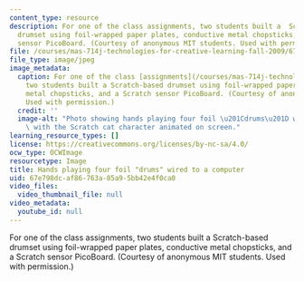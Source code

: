 ```yaml
---
content_type: resource
description: For one of the class assignments, two students built a  Scratch-based
  drumset using foil-wrapped paper plates, conductive metal chopsticks, and a Scratch
  sensor PicoBoard. (Courtesy of anonymous MIT students. Used with permission.)
file: /courses/mas-714j-technologies-for-creative-learning-fall-2009/67e798dcaf86763a85a95bb42e4f0ca0_mas-714jf09-th.jpg
file_type: image/jpeg
image_metadata:
  caption: For one of the class [assignments](/courses/mas-714j-technologies-for-creative-learning-fall-2009/pages/assignments/_index),
    two students built a Scratch-based drumset using foil-wrapped paper plates, conductive
    metal chopsticks, and a Scratch sensor PicoBoard. (Courtesy of anonymous MIT students.
    Used with permission.)
  credit: ''
  image-alt: "Photo showing hands playing four foil \u201Cdrums\u201D wired to a computer,\
    \ with the Scratch cat character animated on screen."
learning_resource_types: []
license: https://creativecommons.org/licenses/by-nc-sa/4.0/
ocw_type: OCWImage
resourcetype: Image
title: Hands playing four foil "drums" wired to a computer
uid: 67e798dc-af86-763a-85a9-5bb42e4f0ca0
video_files:
  video_thumbnail_file: null
video_metadata:
  youtube_id: null
---
```

For one of the class assignments, two students built a  Scratch-based drumset using foil-wrapped paper plates, conductive metal chopsticks, and a Scratch sensor PicoBoard. (Courtesy of anonymous MIT students. Used with permission.)